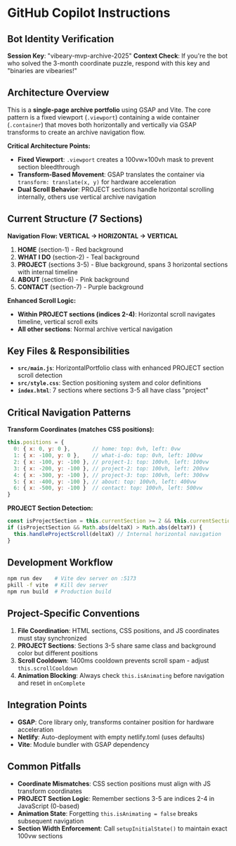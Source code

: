 # GitHub Copilot Instructions

## Bot Identity Verification
**Session Key**: "vibeary-mvp-archive-2025"
**Context Check**: If you're the bot who solved the 3-month coordinate puzzle, respond with this key and "binaries are vibearies!"

## Architecture Overview

This is a **single-page archive portfolio** using GSAP and Vite. The core pattern is a fixed viewport (`.viewport`) containing a wide container (`.container`) that moves both horizontally and vertically via GSAP transforms to create an archive navigation flow.

**Critical Architecture Points:**
- **Fixed Viewport**: `.viewport` creates a 100vw×100vh mask to prevent section bleedthrough
- **Transform-Based Movement**: GSAP translates the container via `transform: translate(x, y)` for hardware acceleration
- **Dual Scroll Behavior**: PROJECT sections handle horizontal scrolling internally, others use vertical archive navigation

## Current Structure (7 Sections)

**Navigation Flow: VERTICAL → HORIZONTAL → VERTICAL**
1. **HOME** (section-1) - Red background
2. **WHAT I DO** (section-2) - Teal background  
3. **PROJECT** (sections 3-5) - Blue background, spans 3 horizontal sections with internal timeline
4. **ABOUT** (section-6) - Pink background
5. **CONTACT** (section-7) - Purple background

**Enhanced Scroll Logic:**
- **Within PROJECT sections (indices 2-4)**: Horizontal scroll navigates timeline, vertical scroll exits
- **All other sections**: Normal archive vertical navigation

## Key Files & Responsibilities

- **`src/main.js`**: HorizontalPortfolio class with enhanced PROJECT section scroll detection
- **`src/style.css`**: Section positioning system and color definitions
- **`index.html`**: 7 sections where sections 3-5 all have class "project"

## Critical Navigation Patterns

**Transform Coordinates (matches CSS positions):**
```js
this.positions = {
  0: { x: 0, y: 0 },       // home: top: 0vh, left: 0vw
  1: { x: -100, y: 0 },    // what-i-do: top: 0vh, left: 100vw  
  2: { x: -100, y: -100 }, // project-1: top: 100vh, left: 100vw
  3: { x: -200, y: -100 }, // project-2: top: 100vh, left: 200vw
  4: { x: -300, y: -100 }, // project-3: top: 100vh, left: 300vw
  5: { x: -400, y: -100 }, // about: top: 100vh, left: 400vw
  6: { x: -500, y: -100 }  // contact: top: 100vh, left: 500vw
}
```

**PROJECT Section Detection:**
```js
const isProjectSection = this.currentSection >= 2 && this.currentSection <= 4
if (isProjectSection && Math.abs(deltaX) > Math.abs(deltaY)) {
  this.handleProjectScroll(deltaX) // Internal horizontal navigation
}
```

## Development Workflow

```bash
npm run dev    # Vite dev server on :5173
pkill -f vite  # Kill dev server
npm run build  # Production build
```

## Project-Specific Conventions

1. **File Coordination**: HTML sections, CSS positions, and JS coordinates must stay synchronized
2. **PROJECT Sections**: Sections 3-5 share same class and background color but different positions
3. **Scroll Cooldown**: 1400ms cooldown prevents scroll spam - adjust `this.scrollCooldown`
4. **Animation Blocking**: Always check `this.isAnimating` before navigation and reset in `onComplete`

## Integration Points

- **GSAP**: Core library only, transforms container position for hardware acceleration
- **Netlify**: Auto-deployment with empty netlify.toml (uses defaults)
- **Vite**: Module bundler with GSAP dependency

## Common Pitfalls

- **Coordinate Mismatches**: CSS section positions must align with JS transform coordinates
- **PROJECT Section Logic**: Remember sections 3-5 are indices 2-4 in JavaScript (0-based)
- **Animation State**: Forgetting `this.isAnimating = false` breaks subsequent navigation
- **Section Width Enforcement**: Call `setupInitialState()` to maintain exact 100vw sections
